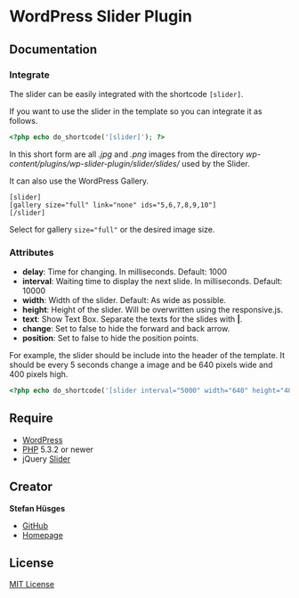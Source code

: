 # WordPress Slider Plugin

## Documentation 

### Integrate 

The slider can be easily integrated with the shortcode `[slider]`. 

If you want to use the slider in the template so you can integrate it as follows. 

```php
<?php echo do_shortcode('[slider]'); ?> 
```

In this short form are all _.jpg_ and _.png_ images from the directory _wp-content/plugins/wp-slider-plugin/slider/slides/_ used by the Slider. 

It can also use the WordPress Gallery. 

```
[slider]
[gallery size="full" link="none" ids="5,6,7,8,9,10"]
[/slider]
```

Select for gallery `size="full"` or the desired image size.

### Attributes 

* __delay__: Time for changing. In milliseconds. Default: 1000
* __interval__: Waiting time to display the next slide. In milliseconds. Default: 10000 
* __width__: Width of the slider. Default: As wide as possible. 
* __height__: Height of the slider. Will be overwritten using the responsive.js. 
* __text__: Show Text Box. Separate the texts for the slides with __|__. 
* __change__: Set to false to hide the forward and back arrow.
* __position__: Set to false to hide the position points.

For example, the slider should be include into the header of the template. It should be every 5 seconds change a image and be 640 pixels wide and 400 pixels high.

```php
<?php echo do_shortcode('[slider interval="5000" width="640" height="400"]'); ?> 
```

## Require
* [WordPress][3]
* [PHP][4] 5.3.2 or newer
* jQuery [Slider][5]

## Creator

**Stefan Hüsges**

* [GitHub][1]
* [Homepage][2]

## License

[MIT License](LICENSE)

[1]: https://github.com/tronsha
[2]: http://www.mpcx.net
[3]: https://wordpress.org
[4]: http://php.net
[5]: https://github.com/tronsha/slider
